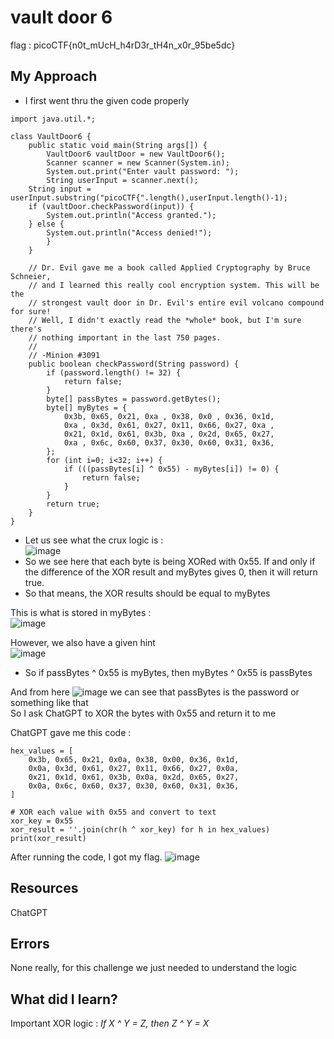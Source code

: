 # vault door 6

flag : picoCTF{n0t_mUcH_h4rD3r_tH4n_x0r_95be5dc}

## My Approach
- I first went thru the given code properly      
```
import java.util.*;

class VaultDoor6 {
    public static void main(String args[]) {
        VaultDoor6 vaultDoor = new VaultDoor6();
        Scanner scanner = new Scanner(System.in);
        System.out.print("Enter vault password: ");
        String userInput = scanner.next();
	String input = userInput.substring("picoCTF{".length(),userInput.length()-1);
	if (vaultDoor.checkPassword(input)) {
	    System.out.println("Access granted.");
	} else {
	    System.out.println("Access denied!");
        }
    }

    // Dr. Evil gave me a book called Applied Cryptography by Bruce Schneier,
    // and I learned this really cool encryption system. This will be the
    // strongest vault door in Dr. Evil's entire evil volcano compound for sure!
    // Well, I didn't exactly read the *whole* book, but I'm sure there's
    // nothing important in the last 750 pages.
    //
    // -Minion #3091
    public boolean checkPassword(String password) {
        if (password.length() != 32) {
            return false;
        }
        byte[] passBytes = password.getBytes();
        byte[] myBytes = {
            0x3b, 0x65, 0x21, 0xa , 0x38, 0x0 , 0x36, 0x1d,
            0xa , 0x3d, 0x61, 0x27, 0x11, 0x66, 0x27, 0xa ,
            0x21, 0x1d, 0x61, 0x3b, 0xa , 0x2d, 0x65, 0x27,
            0xa , 0x6c, 0x60, 0x37, 0x30, 0x60, 0x31, 0x36,
        };
        for (int i=0; i<32; i++) {
            if (((passBytes[i] ^ 0x55) - myBytes[i]) != 0) {
                return false;
            }
        }
        return true;
    }
}
```

- Let us see what the crux logic is :                          
![image](https://github.com/user-attachments/assets/61cbb010-57cd-46ac-997b-5add69df9dfd)                    
- So we see here that each byte is being XORed with 0x55. If and only if the difference of the XOR result and myBytes gives 0, then it will return true.         
- So that means, the XOR results should be equal to myBytes
            
This is what is stored in myBytes :                          
![image](https://github.com/user-attachments/assets/8fed2bb2-1e7f-49c2-9f18-b9a67c0e5fb5)        

However, we also have a given hint              
![image](https://github.com/user-attachments/assets/05d17283-5c17-4955-9b90-f88584703274)           

- So if passBytes ^ 0x55 is myBytes, then myBytes ^ 0x55 is passBytes
                
And from here ![image](https://github.com/user-attachments/assets/5b07e4d5-412e-40a9-9c10-2f91f98c275f)  we can see that passBytes is the password or something like that       
So I ask ChatGPT to XOR the bytes with 0x55 and return it to me   

ChatGPT gave me this code :
```
hex_values = [
    0x3b, 0x65, 0x21, 0x0a, 0x38, 0x00, 0x36, 0x1d,
    0x0a, 0x3d, 0x61, 0x27, 0x11, 0x66, 0x27, 0x0a,
    0x21, 0x1d, 0x61, 0x3b, 0x0a, 0x2d, 0x65, 0x27,
    0x0a, 0x6c, 0x60, 0x37, 0x30, 0x60, 0x31, 0x36,
]

# XOR each value with 0x55 and convert to text
xor_key = 0x55
xor_result = ''.join(chr(h ^ xor_key) for h in hex_values)
print(xor_result)
```

After running the code, I got my flag.
![image](https://github.com/user-attachments/assets/34ef3f85-bfcf-4d7e-9f26-35e51e588595)               

## Resources
ChatGPT

## Errors
None really, for this challenge we just needed to understand the logic

## What did I learn?
Important XOR logic : *If X ^ Y = Z, then Z ^ Y = X*       




